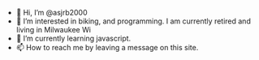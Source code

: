 - 👋 Hi, I’m @asjrb2000
- 👀 I’m interested in biking, and programming.  I am currently retired and living in Milwaukee Wi
- 🌱 I’m currently learning javascript.
- 📫 How to reach me by leaving a message on this site.

<!---
asjrb2000/asjrb2000 is a ✨ special ✨ repository because its `README.md` (this file) appears on your GitHub profile.
You can click the Preview link to take a look at your changes.
--->
